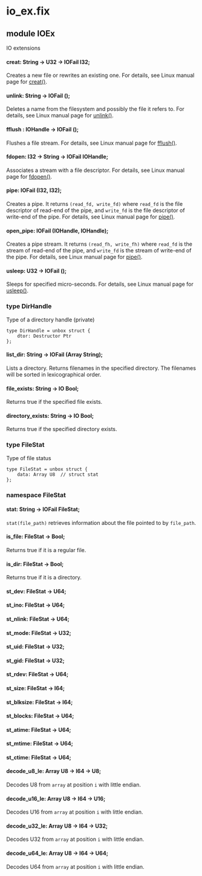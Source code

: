 # io_ex.fix

## module IOEx

IO extensions

#### creat: String -> U32 -> IOFail I32;

Creates a new file or rewrites an existing one.
For details, see Linux manual page for [creat()](https://man7.org/linux/man-pages/man3/creat.3p.html).

#### unlink: String -> IOFail ();

Deletes a name from the filesystem and possibly the file it refers to.
For details, see Linux manual page for [unlink()](https://man7.org/linux/man-pages/man2/unlink.2.html).

#### fflush : IOHandle -> IOFail ();

Flushes a file stream.
For details, see Linux manual page for [fflush()](https://man7.org/linux/man-pages/man3/fflush.3.html).

#### fdopen: I32 -> String -> IOFail IOHandle;

Associates a stream with a file descriptor.
For details, see Linux manual page for [fdopen()](https://man7.org/linux/man-pages/man3/fdopen.3p.html).

#### pipe: IOFail (I32, I32);

Creates a pipe. It returns `(read_fd, write_fd)` where `read_fd` is the file descriptor of
read-end of the pipe, and `write_fd` is the file descriptor of write-end of the pipe.
For details, see Linux manual page for [pipe()](https://man7.org/linux/man-pages/man2/pipe.2.html).

#### open_pipe: IOFail (IOHandle, IOHandle);

Creates a pipe stream. It returns `(read_fh, write_fh)` where `read_fd` is the stream of
read-end of the pipe, and `write_fd` is the stream of write-end of the pipe.
For details, see Linux manual page for [pipe()](https://man7.org/linux/man-pages/man2/pipe.2.html).

#### usleep: U32 -> IOFail ();

Sleeps for specified micro-seconds.
For details, see Linux manual page for [usleep()](https://man7.org/linux/man-pages/man3/usleep.3.html).

### type DirHandle

Type of a directory handle (private)

```
type DirHandle = unbox struct {
    dtor: Destructor Ptr
};
```
#### list_dir: String -> IOFail (Array String);

Lists a directory.
Returns filenames in the specified directory.
The filenames will be sorted in lexicographical order.

#### file_exists: String -> IO Bool;

Returns true if the specified file exists.

#### directory_exists: String -> IO Bool;

Returns true if the specified directory exists.

### type FileStat

Type of file status

```
type FileStat = unbox struct {
    data: Array U8  // struct stat
};
```
### namespace FileStat

#### stat: String -> IOFail FileStat;

`stat(file_path)` retrieves information about the file pointed to by `file_path`.

#### is_file: FileStat -> Bool;

Returns true if it is a regular file.

#### is_dir: FileStat -> Bool;

Returns true if it is a directory.

#### st_dev: FileStat -> U64;

#### st_ino: FileStat -> U64;

#### st_nlink: FileStat -> U64;

#### st_mode: FileStat -> U32;

#### st_uid: FileStat -> U32;

#### st_gid: FileStat -> U32;

#### st_rdev: FileStat -> U64;

#### st_size: FileStat -> I64;

#### st_blksize: FileStat -> I64;

#### st_blocks: FileStat -> U64;

#### st_atime: FileStat -> U64;

#### st_mtime: FileStat -> U64;

#### st_ctime: FileStat -> U64;

#### decode_u8_le: Array U8 -> I64 -> U8;

Decodes U8 from `array` at position `i` with little endian.

#### decode_u16_le: Array U8 -> I64 -> U16;

Decodes U16 from `array` at position `i` with little endian.

#### decode_u32_le: Array U8 -> I64 -> U32;

Decodes U32 from `array` at position `i` with little endian.

#### decode_u64_le: Array U8 -> I64 -> U64;

Decodes U64 from `array` at position `i` with little endian.

